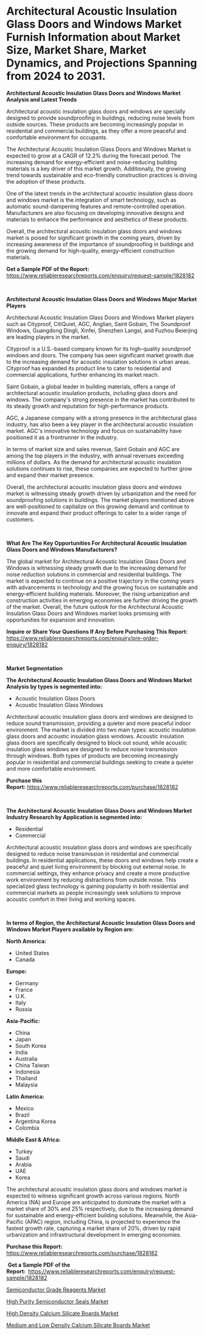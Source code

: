 <p><h1>Architectural Acoustic Insulation Glass Doors and Windows Market Furnish Information about Market Size, Market Share, Market Dynamics, and Projections Spanning from 2024 to 2031.</h1></p><p><strong>Architectural Acoustic Insulation Glass Doors and Windows Market Analysis and Latest Trends</strong></p>
<p><p>Architectural acoustic insulation glass doors and windows are specially designed to provide soundproofing in buildings, reducing noise levels from outside sources. These products are becoming increasingly popular in residential and commercial buildings, as they offer a more peaceful and comfortable environment for occupants.</p><p>The Architectural Acoustic Insulation Glass Doors and Windows Market is expected to grow at a CAGR of 12.2% during the forecast period. The increasing demand for energy-efficient and noise-reducing building materials is a key driver of this market growth. Additionally, the growing trend towards sustainable and eco-friendly construction practices is driving the adoption of these products.</p><p>One of the latest trends in the architectural acoustic insulation glass doors and windows market is the integration of smart technology, such as automatic sound-dampening features and remote-controlled operation. Manufacturers are also focusing on developing innovative designs and materials to enhance the performance and aesthetics of these products.</p><p>Overall, the architectural acoustic insulation glass doors and windows market is poised for significant growth in the coming years, driven by increasing awareness of the importance of soundproofing in buildings and the growing demand for high-quality, energy-efficient construction materials.</p></p>
<p><strong>Get a Sample PDF of the Report:&nbsp;</strong> <a href="https://www.reliableresearchreports.com/enquiry/request-sample/1828182">https://www.reliableresearchreports.com/enquiry/request-sample/1828182</a></p>
<p>&nbsp;</p>
<p><strong>Architectural Acoustic Insulation Glass Doors and Windows Major Market Players</strong></p>
<p><p>Architectural Acoustic Insulation Glass Doors and Windows Market players such as Cityproof, CitiQuiet, AGC, Anglian, Saint Gobain, The Soundproof Windows, Guangdong Dingli, Xinfei, Shenzhen Langsi, and Fuzhou Beierjing are leading players in the market.</p><p>Cityproof is a U.S.-based company known for its high-quality soundproof windows and doors. The company has seen significant market growth due to the increasing demand for acoustic insulation solutions in urban areas. Cityproof has expanded its product line to cater to residential and commercial applications, further enhancing its market reach.</p><p>Saint Gobain, a global leader in building materials, offers a range of architectural acoustic insulation products, including glass doors and windows. The company's strong presence in the market has contributed to its steady growth and reputation for high-performance products.</p><p>AGC, a Japanese company with a strong presence in the architectural glass industry, has also been a key player in the architectural acoustic insulation market. AGC's innovative technology and focus on sustainability have positioned it as a frontrunner in the industry.</p><p>In terms of market size and sales revenue, Saint Gobain and AGC are among the top players in the industry, with annual revenues exceeding millions of dollars. As the demand for architectural acoustic insulation solutions continues to rise, these companies are expected to further grow and expand their market presence.</p><p>Overall, the architectural acoustic insulation glass doors and windows market is witnessing steady growth driven by urbanization and the need for soundproofing solutions in buildings. The market players mentioned above are well-positioned to capitalize on this growing demand and continue to innovate and expand their product offerings to cater to a wider range of customers.</p></p>
<p>&nbsp;</p>
<p><strong>What Are The Key Opportunities For Architectural Acoustic Insulation Glass Doors and Windows Manufacturers?</strong></p>
<p><p>The global market for Architectural Acoustic Insulation Glass Doors and Windows is witnessing steady growth due to the increasing demand for noise reduction solutions in commercial and residential buildings. The market is expected to continue on a positive trajectory in the coming years with advancements in technology and the growing focus on sustainable and energy-efficient building materials. Moreover, the rising urbanization and construction activities in emerging economies are further driving the growth of the market. Overall, the future outlook for the Architectural Acoustic Insulation Glass Doors and Windows market looks promising with opportunities for expansion and innovation.</p></p>
<p><strong>Inquire or Share Your Questions If Any Before Purchasing This Report:</strong> <a href="https://www.reliableresearchreports.com/enquiry/pre-order-enquiry/1828182">https://www.reliableresearchreports.com/enquiry/pre-order-enquiry/1828182</a></p>
<p>&nbsp;</p>
<p><strong>Market Segmentation</strong></p>
<p><strong>The Architectural Acoustic Insulation Glass Doors and Windows Market Analysis by types is segmented into:</strong></p>
<p><ul><li>Acoustic Insulation Glass Doors</li><li>Acoustic Insulation Glass Windows</li></ul></p>
<p><p>Architectural acoustic insulation glass doors and windows are designed to reduce sound transmission, providing a quieter and more peaceful indoor environment. The market is divided into two main types: acoustic insulation glass doors and acoustic insulation glass windows. Acoustic insulation glass doors are specifically designed to block out sound, while acoustic insulation glass windows are designed to reduce noise transmission through windows. Both types of products are becoming increasingly popular in residential and commercial buildings seeking to create a quieter and more comfortable environment.</p></p>
<p><strong>Purchase this Report:&nbsp;</strong><a href="https://www.reliableresearchreports.com/purchase/1828182">https://www.reliableresearchreports.com/purchase/1828182</a></p>
<p>&nbsp;</p>
<p><strong>The Architectural Acoustic Insulation Glass Doors and Windows Market Industry Research by Application is segmented into:</strong></p>
<p><ul><li>Residential</li><li>Commercial</li></ul></p>
<p><p>Architectural acoustic insulation glass doors and windows are specifically designed to reduce noise transmission in residential and commercial buildings. In residential applications, these doors and windows help create a peaceful and quiet living environment by blocking out external noise. In commercial settings, they enhance privacy and create a more productive work environment by reducing distractions from outside noise. This specialized glass technology is gaining popularity in both residential and commercial markets as people increasingly seek solutions to improve acoustic comfort in their living and working spaces.</p></p>
<p>&nbsp;</p>
<p><strong>In terms of Region, the Architectural Acoustic Insulation Glass Doors and Windows Market Players available by Region are:</strong></p>
<p>
    <p> <strong> North America: </strong>
        <ul>
            <li>United States</li>
            <li>Canada</li>
        </ul>
        </p> 
    <p> <strong> Europe: </strong>
        <ul>
            <li>Germany</li>
            <li>France</li>
            <li>U.K.</li>
            <li>Italy</li>
            <li>Russia</li>
        </ul>
        </p> 
    <p> <strong> Asia-Pacific: </strong>
        <ul>
            <li>China</li>
            <li>Japan</li>
            <li>South Korea</li>
            <li>India</li>
            <li>Australia</li>
            <li>China Taiwan</li>
            <li>Indonesia</li>
            <li>Thailand</li>
            <li>Malaysia</li>
        </ul>
        </p> 
    <p> <strong> Latin America: </strong>
        <ul>
            <li>Mexico</li>
            <li>Brazil</li>
            <li>Argentina Korea</li>
            <li>Colombia</li>
        </ul>
        </p> 
    <p> <strong> Middle East & Africa: </strong>
        <ul>
            <li>Turkey</li>
            <li>Saudi</li>
            <li>Arabia</li>
            <li>UAE</li>
            <li>Korea</li>
        </ul>
    </p>
    </p>
<p><p>The architectural acoustic insulation glass doors and windows market is expected to witness significant growth across various regions. North America (NA) and Europe are anticipated to dominate the market with a market share of 30% and 25% respectively, due to the increasing demand for sustainable and energy-efficient building solutions. Meanwhile, the Asia-Pacific (APAC) region, including China, is projected to experience the fastest growth rate, capturing a market share of 20%, driven by rapid urbanization and infrastructural development in emerging economies.</p></p>
<p><strong>Purchase this Report: </strong><a href="https://www.reliableresearchreports.com/purchase/1828182">https://www.reliableresearchreports.com/purchase/1828182</a></p>
<p>&nbsp;<strong>Get a Sample PDF of the Report:&nbsp;&nbsp;</strong><a href="https://www.reliableresearchreports.com/enquiry/request-sample/1828182">https://www.reliableresearchreports.com/enquiry/request-sample/1828182</a></p>
<p><strong></strong></p>
<p><p><a href="https://issuu.com/reportprime-2/docs/semiconductor-grade-reagents-market-size-2030.pptx">Semiconductor Grade Reagents Market</a></p><p><a href="https://issuu.com/reportprime-2/docs/high-purity-semiconductor-seals-market-size-2030.p">High Purity Semiconductor Seals Market</a></p><p><a href="https://github.com/juniordelafrance/Market-Research-Report-List-2/blob/main/high-density-calcium-silicate-boards-market.md">High Density Calcium Silicate Boards Market</a></p><p><a href="https://github.com/jaidynmorantestelletmjzya/Market-Research-Report-List-1/blob/main/medium-and-low-density-calcium-silicate-boards-market.md">Medium and Low Density Calcium Silicate Boards Market</a></p></p>